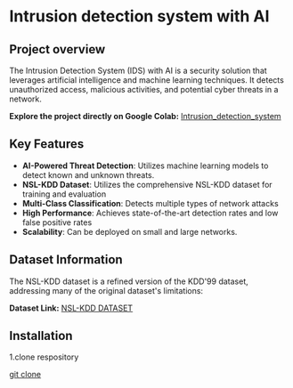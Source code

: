 # Intrusion detection system with AI

## Project overview

The Intrusion Detection System (IDS) with AI is a security solution that leverages artificial intelligence and machine learning techniques.  It detects unauthorized access, malicious activities, and potential cyber threats in a network. 

**Explore the project directly on Google Colab:** [Intrusion_detection_system](https://colab.research.google.com/drive/1D0Q-kTVpjDx9C_3doIqVrV2ptYaF0wFe?usp=sharing)

## Key Features


- **AI-Powered Threat Detection**: Utilizes machine learning models to detect known and unknown threats.
- **NSL-KDD Dataset**: Utilizes the comprehensive NSL-KDD dataset for training and evaluation
- **Multi-Class Classification**: Detects multiple types of network attacks
- **High Performance**: Achieves state-of-the-art detection rates and low false positive rates
- **Scalability**: Can be deployed on small and large networks.

## Dataset Information

The NSL-KDD dataset is a refined version of the KDD'99 dataset, addressing many of the original dataset's limitations:

**Dataset Link:** [NSL-KDD DATASET](https://www.kaggle.com/datasets/hassan06/nslkdd)

## Installation

1.clone respository

 [git clone](intrusiondetection.ipynb)


